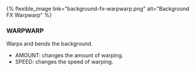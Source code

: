 ---
---

{% flexible_image link="background-fx-warpwarp.png" alt="Background FX Warpwarp" %}

### WARPWARP
Warps and bends the background.

* AMOUNT: changes the amount of warping.
* SPEED: changes the speed of warping.
